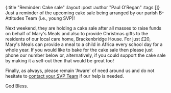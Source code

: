 {:title "Reminder: Cake sale"
 :layout :post
 :author "Paul O'Regan"
 :tags []}
Just a reminder of the upcoming cake sale being arranged by our parish B-Attitudes Team (i.e., young SVP)!

Next weekend, they are holding a cake sale after all masses to raise funds on behalf of Mary's Meals and also to provide Christmas gifts to the residents of our local care home, Brackenbridge House. For just £20, Mary's Meals can provide a meal to a child in Africa every school day for a whole year. If you would like to bake for the cake sale then please just phone our number below or, alternatively, if you could support the cake sale by making it a sell-out then that would be great too!

Finally, as always, please remain 'Aware' of need around us and do not hesitate to [contact your SVP Team](../../pages-output/contact/) if our help is needed.

God Bless.
